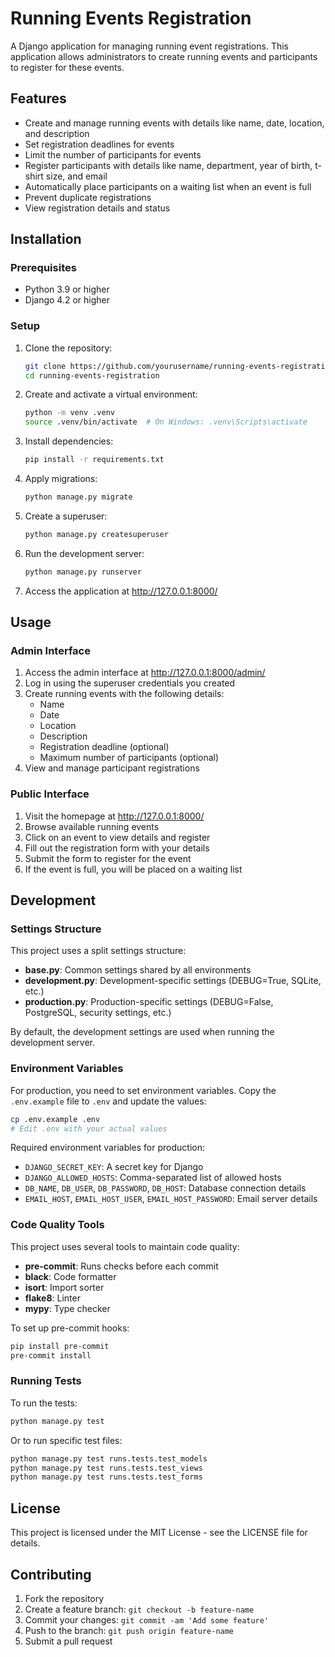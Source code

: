 # Running Events Registration

A Django application for managing running event registrations. This application allows administrators to create running events and participants to register for these events.

## Features

- Create and manage running events with details like name, date, location, and description
- Set registration deadlines for events
- Limit the number of participants for events
- Register participants with details like name, department, year of birth, t-shirt size, and email
- Automatically place participants on a waiting list when an event is full
- Prevent duplicate registrations
- View registration details and status

## Installation

### Prerequisites

- Python 3.9 or higher
- Django 4.2 or higher

### Setup

1. Clone the repository:
   ```bash
   git clone https://github.com/yourusername/running-events-registration.git
   cd running-events-registration
   ```

2. Create and activate a virtual environment:
   ```bash
   python -m venv .venv
   source .venv/bin/activate  # On Windows: .venv\Scripts\activate
   ```

3. Install dependencies:
   ```bash
   pip install -r requirements.txt
   ```

4. Apply migrations:
   ```bash
   python manage.py migrate
   ```

5. Create a superuser:
   ```bash
   python manage.py createsuperuser
   ```

6. Run the development server:
   ```bash
   python manage.py runserver
   ```

7. Access the application at http://127.0.0.1:8000/

## Usage

### Admin Interface

1. Access the admin interface at http://127.0.0.1:8000/admin/
2. Log in using the superuser credentials you created
3. Create running events with the following details:
   - Name
   - Date
   - Location
   - Description
   - Registration deadline (optional)
   - Maximum number of participants (optional)
4. View and manage participant registrations

### Public Interface

1. Visit the homepage at http://127.0.0.1:8000/
2. Browse available running events
3. Click on an event to view details and register
4. Fill out the registration form with your details
5. Submit the form to register for the event
6. If the event is full, you will be placed on a waiting list

## Development

### Settings Structure

This project uses a split settings structure:

- **base.py**: Common settings shared by all environments
- **development.py**: Development-specific settings (DEBUG=True, SQLite, etc.)
- **production.py**: Production-specific settings (DEBUG=False, PostgreSQL, security settings, etc.)

By default, the development settings are used when running the development server.

### Environment Variables

For production, you need to set environment variables. Copy the `.env.example` file to `.env` and update the values:

```bash
cp .env.example .env
# Edit .env with your actual values
```

Required environment variables for production:
- `DJANGO_SECRET_KEY`: A secret key for Django
- `DJANGO_ALLOWED_HOSTS`: Comma-separated list of allowed hosts
- `DB_NAME`, `DB_USER`, `DB_PASSWORD`, `DB_HOST`: Database connection details
- `EMAIL_HOST`, `EMAIL_HOST_USER`, `EMAIL_HOST_PASSWORD`: Email server details

### Code Quality Tools

This project uses several tools to maintain code quality:

- **pre-commit**: Runs checks before each commit
- **black**: Code formatter
- **isort**: Import sorter
- **flake8**: Linter
- **mypy**: Type checker

To set up pre-commit hooks:

```bash
pip install pre-commit
pre-commit install
```

### Running Tests

To run the tests:

```bash
python manage.py test
```

Or to run specific test files:

```bash
python manage.py test runs.tests.test_models
python manage.py test runs.tests.test_views
python manage.py test runs.tests.test_forms
```

## License

This project is licensed under the MIT License - see the LICENSE file for details.

## Contributing

1. Fork the repository
2. Create a feature branch: `git checkout -b feature-name`
3. Commit your changes: `git commit -am 'Add some feature'`
4. Push to the branch: `git push origin feature-name`
5. Submit a pull request
